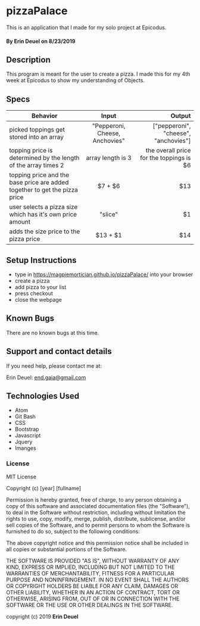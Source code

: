 # pizzaPalace

This is an application that I made for my solo project at Epicodus.

#### By Erin Deuel on 8/23/2019

## Description

This program is meant for the user to create a pizza. I made this for my 4th week at Epicodus to show my understanding of Objects.

## Specs

| Behavior | Input | Output |
| ------------- |:-------------:| -----:|
| picked toppings get stored into an array | "Pepperoni, Cheese, Anchovies" | ["pepperoni", "cheese", "anchovies"] |
| topping price is determined by the length of the array times 2 | array length is 3 | the overall price for the toppings is $6 |
| topping price and the base price are added together to get the pizza price | $7 + $6 | $13 |
| user selects a pizza size which has it's own price amount | "slice" | $1 |
| adds the size price to the pizza price | $13 + $1 | $14 |
## Setup Instructions

* type in https://magpiemortician.github.io/pizzaPalace/ into your browser
* create a pizza
* add pizza to your list
* press checkout
* close the webpage

## Known Bugs

There are no known bugs at this time.

## Support and contact details

If you need help, please contact me at:

Erin Deuel: end.gaia@gmail.com

## Technologies Used

* Atom
* Git Bash
* CSS
* Bootstrap
* Javascript
* Jquery
* Imanges

### License

MIT License

Copyright (c) [year] [fullname]

Permission is hereby granted, free of charge, to any person obtaining a copy
of this software and associated documentation files (the "Software"), to deal
in the Software without restriction, including without limitation the rights
to use, copy, modify, merge, publish, distribute, sublicense, and/or sell
copies of the Software, and to permit persons to whom the Software is
furnished to do so, subject to the following conditions:

The above copyright notice and this permission notice shall be included in all
copies or substantial portions of the Software.

THE SOFTWARE IS PROVIDED "AS IS", WITHOUT WARRANTY OF ANY KIND, EXPRESS OR
IMPLIED, INCLUDING BUT NOT LIMITED TO THE WARRANTIES OF MERCHANTABILITY,
FITNESS FOR A PARTICULAR PURPOSE AND NONINFRINGEMENT. IN NO EVENT SHALL THE
AUTHORS OR COPYRIGHT HOLDERS BE LIABLE FOR ANY CLAIM, DAMAGES OR OTHER
LIABILITY, WHETHER IN AN ACTION OF CONTRACT, TORT OR OTHERWISE, ARISING FROM,
OUT OF OR IN CONNECTION WITH THE SOFTWARE OR THE USE OR OTHER DEALINGS IN THE
SOFTWARE.

copyright (c) 2019 **Erin Deuel**
